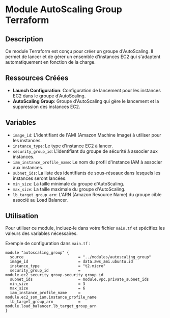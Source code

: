 # Module AutoScaling Group Terraform

## Description
Ce module Terraform est conçu pour créer un groupe d'AutoScaling. Il permet de lancer et de gérer un ensemble d'instances EC2 qui s'adaptent automatiquement en fonction de la charge.

## Ressources Créées
- **Launch Configuration**: Configuration de lancement pour les instances EC2 dans le groupe d'AutoScaling.
- **AutoScaling Group**: Groupe d'AutoScaling qui gère le lancement et la suppression des instances EC2.

## Variables
- `image_id`: L'identifiant de l'AMI (Amazon Machine Image) à utiliser pour les instances.
- `instance_type`: Le type d'instance EC2 à lancer.
- `security_group_id`: L'identifiant du groupe de sécurité à associer aux instances.
- `iam_instance_profile_name`: Le nom du profil d'instance IAM à associer aux instances.
- `subnet_ids`: La liste des identifiants de sous-réseaux dans lesquels les instances seront lancées.
- `min_size`: La taille minimale du groupe d'AutoScaling.
- `max_size`: La taille maximale du groupe d'AutoScaling.
- `lb_target_group_arn`: L'ARN (Amazon Resource Name) du groupe cible associé au Load Balancer.

## Utilisation
Pour utiliser ce module, incluez-le dans votre fichier `main.tf` et spécifiez les valeurs des variables nécessaires.

Exemple de configuration dans `main.tf` :

```hcl
module "autoscaling_group" {
  source                        = "../modules/autoscaling_group"
  image_id                      = data.aws_ami.ubuntu.id
  instance_type                 = "t2.micro"
  security_group_id             = module.ec2_security_group.security_group_id
  subnet_ids                    = module.vpc.private_subnet_ids
  min_size                      = 3
  max_size                      = 6
  iam_instance_profile_name     = module.ec2_ssm_iam.instance_profile_name
  lb_target_group_arn           = module.load_balancer.lb_target_group_arn
}
```
